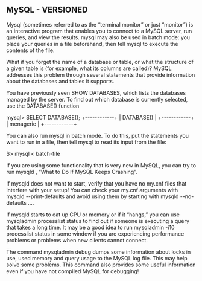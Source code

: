 
## MySQL - VERSIONED

 Mysql (sometimes referred to as the “terminal monitor” or just “monitor”) is an interactive program that enables you to connect to a MySQL server, run queries, and view the results. mysql may also be used in batch mode: you place your queries in a file beforehand, then tell mysql to execute the contents of the file.

 What if you forget the name of a database or table, or what the structure of a given table is (for example, what its columns are called)? MySQL addresses this problem through several statements that provide information about the databases and tables it supports.

You have previously seen SHOW DATABASES, which lists the databases managed by the server. To find out which database is currently selected, use the DATABASE() function


mysql> SELECT DATABASE();
+------------+
| DATABASE() |
+------------+
| menagerie  |
+------------+


 You can also run mysql in batch mode. To do this, put the statements you want to run in a file, then tell mysql to read its input from the file:

 $> mysql < batch-file

 If you are using some functionality that is very new in MySQL, you can try to run mysqld , “What to Do If MySQL Keeps Crashing”.

If mysqld does not want to start, verify that you have no my.cnf files that interfere with your setup! You can check your my.cnf arguments with mysqld --print-defaults and avoid using them by starting with mysqld --no-defaults ....

If mysqld starts to eat up CPU or memory or if it “hangs,” you can use mysqladmin processlist status to find out if someone is executing a query that takes a long time. It may be a good idea to run mysqladmin -i10 processlist status in some window if you are experiencing performance problems or problems when new clients cannot connect.

The command mysqladmin debug dumps some information about locks in use, used memory and query usage to the MySQL log file. This may help solve some problems. This command also provides some useful information even if you have not compiled MySQL for debugging!
